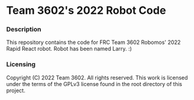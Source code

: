 # Team 3602's 2022 Robot Code

### Description
This repository contains the code for FRC Team 3602 Robomos' 2022 Rapid React robot. Robot has been named Larry. :)

### Licensing
Copyright (C) 2022 Team 3602. All rights reserved. This work is licensed under the terms of the GPLv3 license found in the root directory of this project.
